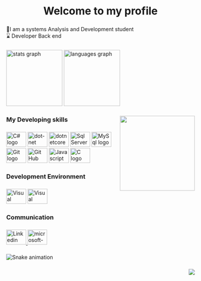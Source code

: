 <h1 align="center">Welcome to my profile</h1>

###

<p align="left">📗I am a systems Analysis and Development student<br>⌛ Developer Back end

###

<div align="left">
  <img src="https://github-readme-stats.vercel.app/api?hide_title=false&hide_rank=false&show_icons=false&include_all_commits=true&count_private=true&disable_animations=false&theme=dark&locale=en&hide_border=false&username=kaiqu" height="150" alt="stats graph"  />
  <img src="https://github-readme-stats.vercel.app/api/top-langs?locale=pt-br&hide_title=false&layout=compact&card_width=320&langs_count=5&theme=dark&hide_border=false&username=kaiqu" height="150" alt="languages graph"  />
</div>

###

<img align="right" height="200" src="https://c.tenor.com/rkY5QA5c3VAAAAAC/gato-digitando.gif"  />

###

<h3 align="left">My Developing skills</h3>

###

<div align="left">
  
   <img src="https://cdn.jsdelivr.net/gh/devicons/devicon/icons/csharp/csharp-original.svg" height="40" width="53" alt="C# logo" />
   <img src="https://cdn.jsdelivr.net/gh/devicons/devicon/icons/dot-net/dot-net-original-wordmark.svg" height="40" width="53" alt="dot-net logo" />
   <img src="https://cdn.jsdelivr.net/gh/devicons/devicon/icons/dotnetcore/dotnetcore-original.svg" height="40" width="53" alt="dotnetcore logo"/>
   <img src="https://cdn.jsdelivr.net/gh/devicons/devicon/icons/microsoftsqlserver/microsoftsqlserver-plain-wordmark.svg" height="40" width="53" alt="Sql Server logo"/>
   <img src="https://cdn.jsdelivr.net/gh/devicons/devicon/icons/mysql/mysql-original-wordmark.svg" height="40" width="53" alt="MySql logo"/>
   <img src="https://cdn.jsdelivr.net/gh/devicons/devicon/icons/git/git-original-wordmark.svg" height="40" width="53" alt="Git logo"/>
   <img src="https://cdn.jsdelivr.net/gh/devicons/devicon/icons/github/github-original-wordmark.svg"  height="40" width="53" alt="Git Hub logo"/>
   <img src="https://cdn.jsdelivr.net/gh/devicons/devicon/icons/javascript/javascript-original.svg" height="40" width="53" alt="Javascript logo"/>      
   <img src="https://cdn.jsdelivr.net/gh/devicons/devicon/icons/c/c-original.svg" height="40" width="53" alt="C logo" />
             
</div>

###

<h3 align="left">Development Environment</h3>

###

<div align="left">
    <img src="https://cdn.jsdelivr.net/gh/devicons/devicon/icons/visualstudio/visualstudio-plain-wordmark.svg" height="40" width="53" alt="Visual studio logo"/>
    <img src="https://cdn.jsdelivr.net/gh/devicons/devicon/icons/vscode/vscode-original-wordmark.svg" height="40" width="53" alt="Visual studio code logo"/>
          
          
</div>

###

<h3 align="left">Communication</h3>

###

<div align="left">
  <a href="https://www.linkedin.com/in/rafael-santos-luz-33b7b91a6/" target="_blank">
     <img src="https://cdn.jsdelivr.net/gh/devicons/devicon/icons/linkedin/linkedin-original.svg" height="40" width="53" alt="Linkedin logo"/>
          
  </a>
  <a href="mailto:rafael.luz04@outlook.com" target="_blank">
    <img src="https://raw.githubusercontent.com/maurodesouza/profile-readme-generator/master/src/assets/icons/social/microsoft-outlook/default.svg" width="52" height="40" alt="microsoft-outlook logo"  />
  </a>
</div>

###

<img src="https://raw.githubusercontent.com/kaiqu/kaiqu/blob/output/snake.svg" alt="Snake animation" />

###

<img align="right" src="https://profile-counter.glitch.me/kaiqu/count.svg?"  />

###
